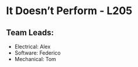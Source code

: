 #  It Doesn’t Perform - L205

## Team Leads:
- Electrical: Alex
- Software: Federico
- Mechanical: Tom



